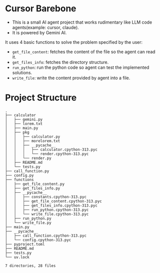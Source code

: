 # Cursor Barebone

- This is a small AI agent project that works rudimentary like LLM code agents(example: cursor, claude).
- It is powered by Gemini AI.

It uses 4 basic functions to solve the problem specified by the user:

- `get_file_content`: fetches the content of the file so the agent can read it.
- `get_files_info`: fetches the directory structure.
- `run_python`: run the python code so agent can test the implemented solutions.
- `write_file`: write the content provided by agent into a file.

# Project Structure

```
.
├── calculator
│   ├── gemini.py
│   ├── lorem.txt
│   ├── main.py
│   ├── pkg
│   │   ├── calculator.py
│   │   ├── morelorem.txt
│   │   ├── __pycache__
│   │   │   ├── calculator.cpython-313.pyc
│   │   │   └── render.cpython-313.pyc
│   │   └── render.py
│   ├── README.md
│   └── tests.py
├── call_function.py
├── config.py
├── functions
│   ├── get_file_content.py
│   ├── get_files_info.py
│   ├── __pycache__
│   │   ├── constants.cpython-313.pyc
│   │   ├── get_file_content.cpython-313.pyc
│   │   ├── get_files_info.cpython-313.pyc
│   │   ├── run_python.cpython-313.pyc
│   │   └── write_file.cpython-313.pyc
│   ├── run_python.py
│   └── write_file.py
├── main.py
├── __pycache__
│   ├── call_function.cpython-313.pyc
│   └── config.cpython-313.pyc
├── pyproject.toml
├── README.md
├── tests.py
└── uv.lock

7 directories, 28 files
```
